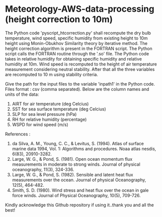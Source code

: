 # Meteorology-AWS-data-processing (height correction to 10m)

The Python code 'pyscript_htcorrection.py' shall recompute the dry bulb temperature, wind speed, specific humidity from existing height to 10m height using Monin-Obukhov Similarity theory by iterative method. The height correction algorithm is present in the FORTRAN script. The Python script calls the FORTRAN routine through the '.so' file. The Python code takes in relative humidity for obtaining specific humidity and relative humidity at 10m. Wind speed is recomputed to the height of air temperature measurement considering neutral stability. After that all the three variables are recomputed to 10 m using stability criteria. 

Give the path for the input files to the variable 'inpath1' in the Python code.
Files format : csv (comma separated).
Below are the column names and units of the data:
1. AIRT for air temperature (deg Celcius)
2. SST for sea surface temperature (deg Celcius)
3. SLP for sea level pressure (hPa)
4. RH for relative humidity (percentage)
5. WSPD for wind speed (m/s)

References :
1. da Silva, A. M., Young, C. C., & Levitus, S. (1994). Atlas of surface marine data 1994, Vol. 1: Algorithms and procedures. Noaa atlas nesdis, 6(83), 20910-3282.
2. Large, W. G., & Pond, S. (1981). Open ocean momentum flux measurements in moderate to strong winds. Journal of physical oceanography, 11(3), 324-336.
3. Large, W. G., & Pond, S. (1982). Sensible and latent heat flux measurements over the ocean. Journal of physical Oceanography, 12(5), 464-482.
4. Smith, S. D. (1980). Wind stress and heat flux over the ocean in gale force winds. Journal of Physical Oceanography, 10(5), 709-726.

Kindly acknowledge this Github repository if using it..thank you and all the best!
